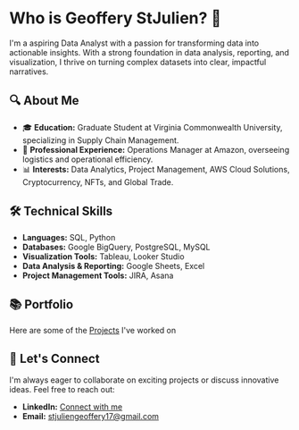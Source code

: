 # Who is Geoffery StJulien? 👋

I'm a aspiring Data Analyst with a passion for transforming data into actionable insights. With a strong foundation in data analysis, reporting, and visualization, I thrive on turning complex datasets into clear, impactful narratives.

## 🔍 About Me

- 🎓 **Education:** Graduate Student at Virginia Commonwealth University, specializing in Supply Chain Management.
- 💼 **Professional Experience:** Operations Manager at Amazon, overseeing logistics and operational efficiency.
- 📊 **Interests:** Data Analytics, Project Management, AWS Cloud Solutions, Cryptocurrency, NFTs, and Global Trade.

## 🛠️ Technical Skills

- **Languages:** SQL, Python
- **Databases:** Google BigQuery, PostgreSQL, MySQL
- **Visualization Tools:** Tableau, Looker Studio
- **Data Analysis & Reporting:** Google Sheets, Excel
- **Project Management Tools:** JIRA, Asana


## 📚 Portfolio

Here are some of the [Projects](https://github.com/xxxxxxxxxxxxxxxxxxx12/Portfolio) I've worked on

## 👋 Let's Connect

I'm always eager to collaborate on exciting projects or discuss innovative ideas. Feel free to reach out:

- **LinkedIn:** [Connect with me](https://www.linkedin.com/in/geofferystjulien/)
- **Email:** [stjuliengeoffery17@gmail.com](mailto:stjuliengeoffery17@gmail.com)



<!--
**xxxxxxxxxxxxxxxxxxx12/xxxxxxxxxxxxxxxxxxx12** is a ✨ _special_ ✨ repository because its `README.md` (this file) appears on your GitHub profile.

Here are some ideas to get you started:

- 🔭 I’m currently working on ...
- 🌱 I’m currently learning ...
- 👯 I’m looking to collaborate on ...
- 🤔 I’m looking for help with ...
- 💬 Ask me about ...
- 📫 How to reach me: ...
- 😄 Pronouns: ...
- ⚡ Fun fact: ...
-->
